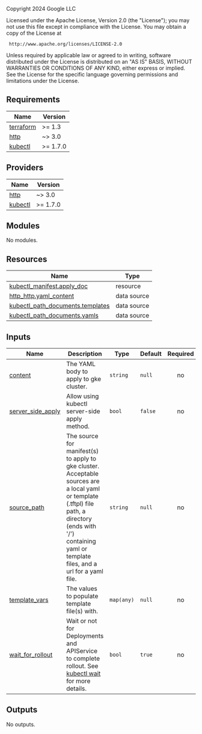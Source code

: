 <!-- BEGINNING OF PRE-COMMIT-TERRAFORM DOCS HOOK -->
Copyright 2024 Google LLC

Licensed under the Apache License, Version 2.0 (the "License");
you may not use this file except in compliance with the License.
You may obtain a copy of the License at

     http://www.apache.org/licenses/LICENSE-2.0

Unless required by applicable law or agreed to in writing, software
distributed under the License is distributed on an "AS IS" BASIS,
WITHOUT WARRANTIES OR CONDITIONS OF ANY KIND, either express or implied.
See the License for the specific language governing permissions and
limitations under the License.

## Requirements

| Name | Version |
|------|---------|
| <a name="requirement_terraform"></a> [terraform](#requirement\_terraform) | >= 1.3 |
| <a name="requirement_http"></a> [http](#requirement\_http) | ~> 3.0 |
| <a name="requirement_kubectl"></a> [kubectl](#requirement\_kubectl) | >= 1.7.0 |

## Providers

| Name | Version |
|------|---------|
| <a name="provider_http"></a> [http](#provider\_http) | ~> 3.0 |
| <a name="provider_kubectl"></a> [kubectl](#provider\_kubectl) | >= 1.7.0 |

## Modules

No modules.

## Resources

| Name | Type |
|------|------|
| [kubectl_manifest.apply_doc](https://registry.terraform.io/providers/gavinbunney/kubectl/latest/docs/resources/manifest) | resource |
| [http_http.yaml_content](https://registry.terraform.io/providers/hashicorp/http/latest/docs/data-sources/http) | data source |
| [kubectl_path_documents.templates](https://registry.terraform.io/providers/gavinbunney/kubectl/latest/docs/data-sources/path_documents) | data source |
| [kubectl_path_documents.yamls](https://registry.terraform.io/providers/gavinbunney/kubectl/latest/docs/data-sources/path_documents) | data source |

## Inputs

| Name | Description | Type | Default | Required |
|------|-------------|------|---------|:--------:|
| <a name="input_content"></a> [content](#input\_content) | The YAML body to apply to gke cluster. | `string` | `null` | no |
| <a name="input_server_side_apply"></a> [server\_side\_apply](#input\_server\_side\_apply) | Allow using kubectl server-side apply method. | `bool` | `false` | no |
| <a name="input_source_path"></a> [source\_path](#input\_source\_path) | The source for manifest(s) to apply to gke cluster. Acceptable sources are a local yaml or template (.tftpl) file path, a directory (ends with '/') containing yaml or template files, and a url for a yaml file. | `string` | `null` | no |
| <a name="input_template_vars"></a> [template\_vars](#input\_template\_vars) | The values to populate template file(s) with. | `map(any)` | `null` | no |
| <a name="input_wait_for_rollout"></a> [wait\_for\_rollout](#input\_wait\_for\_rollout) | Wait or not for Deployments and APIService to complete rollout. See [kubectl wait](https://kubernetes.io/docs/reference/kubectl/generated/kubectl_wait/) for more details. | `bool` | `true` | no |

## Outputs

No outputs.
<!-- END OF PRE-COMMIT-TERRAFORM DOCS HOOK -->
